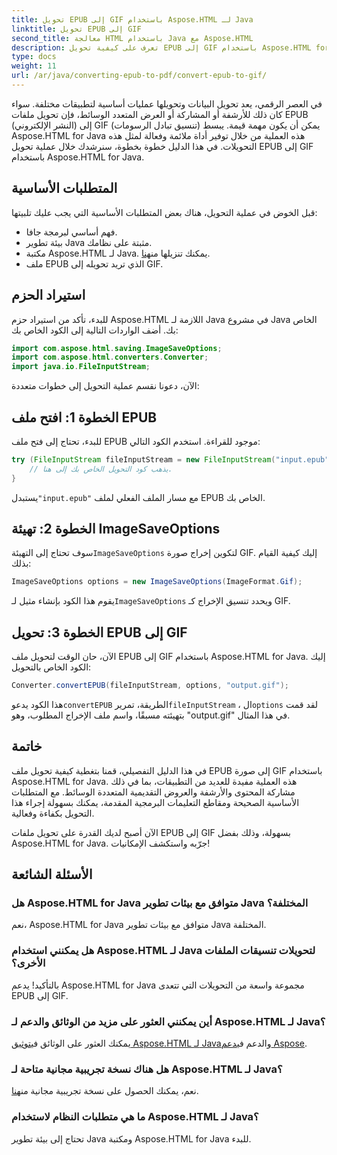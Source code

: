 ```yaml
---
title: تحويل EPUB إلى GIF باستخدام Aspose.HTML لـ Java
linktitle: تحويل EPUB إلى GIF
second_title: معالجة HTML باستخدام Java مع Aspose.HTML
description: تعرف على كيفية تحويل EPUB إلى GIF باستخدام Aspose.HTML for Java. عملية تحويل سهلة وفعالة لجميع احتياجات الوسائط المتعددة لديك.
type: docs
weight: 11
url: /ar/java/converting-epub-to-pdf/convert-epub-to-gif/
---
```


في العصر الرقمي، يعد تحويل البيانات وتحويلها عمليات أساسية لتطبيقات مختلفة. سواء كان ذلك للأرشفة أو المشاركة أو العرض المتعدد الوسائط، فإن تحويل ملفات EPUB (النشر الإلكتروني) إلى GIF (تنسيق تبادل الرسومات) يمكن أن يكون مهمة قيمة. يبسط Aspose.HTML for Java هذه العملية من خلال توفير أداة ملائمة وفعالة لمثل هذه التحويلات. في هذا الدليل خطوة بخطوة، سنرشدك خلال عملية تحويل EPUB إلى GIF باستخدام Aspose.HTML for Java.

## المتطلبات الأساسية

قبل الخوض في عملية التحويل، هناك بعض المتطلبات الأساسية التي يجب عليك تلبيتها:

- فهم أساسي لبرمجة جافا.
- بيئة تطوير Java مثبتة على نظامك.
-  مكتبة Aspose.HTML لـ Java. يمكنك تنزيلها من[هنا](https://releases.aspose.com/html/java/).
- ملف EPUB الذي تريد تحويله إلى GIF.

## استيراد الحزم

للبدء، تأكد من استيراد حزم Aspose.HTML اللازمة لـ Java في مشروع Java الخاص بك. أضف الواردات التالية إلى الكود الخاص بك:

```java
import com.aspose.html.saving.ImageSaveOptions;
import com.aspose.html.converters.Converter;
import java.io.FileInputStream;
```

الآن، دعونا نقسم عملية التحويل إلى خطوات متعددة:

## الخطوة 1: افتح ملف EPUB

للبدء، تحتاج إلى فتح ملف EPUB موجود للقراءة. استخدم الكود التالي:

```java
try (FileInputStream fileInputStream = new FileInputStream("input.epub")) {
    // يذهب كود التحويل الخاص بك إلى هنا.
}
```

 يستبدل`"input.epub"` مع مسار الملف الفعلي لملف EPUB الخاص بك.

## الخطوة 2: تهيئة ImageSaveOptions

 سوف تحتاج إلى التهيئة`ImageSaveOptions` لتكوين إخراج صورة GIF. إليك كيفية القيام بذلك:

```java
ImageSaveOptions options = new ImageSaveOptions(ImageFormat.Gif);
```

 يقوم هذا الكود بإنشاء مثيل لـ`ImageSaveOptions` ويحدد تنسيق الإخراج كـ GIF.

## الخطوة 3: تحويل EPUB إلى GIF

الآن، حان الوقت لتحويل ملف EPUB إلى GIF باستخدام Aspose.HTML for Java. إليك الكود الخاص بالتحويل:

```java
Converter.convertEPUB(fileInputStream, options, "output.gif");
```

 هذا الكود يدعو`convertEPUB` الطريقة، تمرير`fileInputStream` ، ال`options` لقد قمت بتهيئته مسبقًا، واسم ملف الإخراج المطلوب، وهو "output.gif" في هذا المثال. 

## خاتمة

في هذا الدليل التفصيلي، قمنا بتغطية كيفية تحويل ملف EPUB إلى صورة GIF باستخدام Aspose.HTML for Java. هذه العملية مفيدة للعديد من التطبيقات، بما في ذلك مشاركة المحتوى والأرشفة والعروض التقديمية المتعددة الوسائط. مع المتطلبات الأساسية الصحيحة ومقاطع التعليمات البرمجية المقدمة، يمكنك بسهولة إجراء هذا التحويل بكفاءة وفعالية.

الآن أصبح لديك القدرة على تحويل ملفات EPUB إلى GIF بسهولة، وذلك بفضل Aspose.HTML for Java. جرّبه واستكشف الإمكانيات!

## الأسئلة الشائعة

### هل Aspose.HTML for Java متوافق مع بيئات تطوير Java المختلفة؟
نعم، Aspose.HTML for Java متوافق مع بيئات تطوير Java المختلفة.

### هل يمكنني استخدام Aspose.HTML لـ Java لتحويلات تنسيقات الملفات الأخرى؟
بالتأكيد! يدعم Aspose.HTML for Java مجموعة واسعة من التحويلات التي تتعدى EPUB إلى GIF.

### أين يمكنني العثور على مزيد من الوثائق والدعم لـ Aspose.HTML لـ Java؟
 يمكنك العثور على الوثائق في[توثيق Aspose.HTML لـ Java](https://reference.aspose.com/html/java/)والدعم في[دعم Aspose](https://forum.aspose.com/).

### هل هناك نسخة تجريبية مجانية متاحة لـ Aspose.HTML لـ Java؟
 نعم، يمكنك الحصول على نسخة تجريبية مجانية من[هنا](https://releases.aspose.com/).

### ما هي متطلبات النظام لاستخدام Aspose.HTML لـ Java؟
تحتاج إلى بيئة تطوير Java ومكتبة Aspose.HTML for Java للبدء.